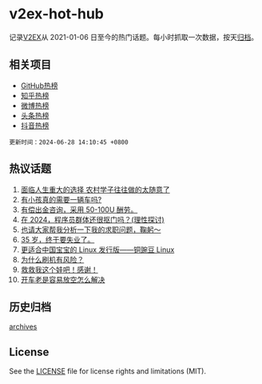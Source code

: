 # v2ex-hot-hub

 记录[V2EX](https://www.v2ex.com/)从 2021-01-06 日至今的热门话题。每小时抓取一次数据，按天[归档](archives)。
 
 ## 相关项目

- [GitHub热榜](https://github.com/snaildev/github-hot-hub)
- [知乎热榜](https://github.com/snaildev/zhihu-hot-hub)
- [微博热榜](https://github.com/snaildev/weibo-hot-hub)
- [头条热榜](https://github.com/snaildev/toutiao-hot-hub)
- [抖音热榜](https://github.com/snaildev/douyin-hot-hub)


 `更新时间：2024-06-28 14:10:45 +0800`

## 热议话题

1. [面临人生重大的选择 农村学子往往做的太随意了](https://www.v2ex.com/t/1053075)
1. [有小孩真的需要一辆车吗?](https://www.v2ex.com/t/1053120)
1. [有偿出金咨询，采用 50-100U 酬劳。](https://www.v2ex.com/t/1053097)
1. [在 2024，程序员群体还很抠门吗？(理性探讨)](https://www.v2ex.com/t/1053268)
1. [也请大家帮我分析一下我的求职问题，鞠躬～](https://www.v2ex.com/t/1053208)
1. [35 岁，终于要失业了。](https://www.v2ex.com/t/1053306)
1. [更适合中国宝宝的 Linux 发行版——铜豌豆 Linux](https://www.v2ex.com/t/1053096)
1. [为什么刷机有风险？](https://www.v2ex.com/t/1053249)
1. [救救我这个娃吧！感谢！](https://www.v2ex.com/t/1053185)
1. [开车老是容易放空怎么解决](https://www.v2ex.com/t/1053239)

## 历史归档

[archives](archives)

## License

See the [LICENSE](LICENSE) file for license rights and limitations (MIT).
